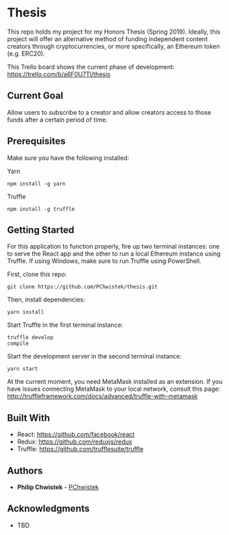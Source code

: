 # Thesis 

This repo holds my project for my Honors Thesis (Spring 2019). Ideally, this project will offer an alternative method of funding independent content creators through cryptocurrencies, or more specifically, an Ethereum token (e.g. ERC20).

This Trello board shows the current phase of development: https://trello.com/b/a6F0U7Tl/thesis

## Current Goal

Allow users to subscribe to a creator and allow creators access to those funds after a certain period of time. 

## Prerequisites

Make sure you have the following installed:

Yarn
```
npm install -g yarn
```
Truffle
```
npm install -g truffle
```

## Getting Started

For this application to function properly, fire up two terminal instances: one to serve the React app and the other to run a local Ethereum instance using Truffle. If using Windows, make sure to run Truffle using PowerShell. 

First, clone this repo:
```
git clone https://github.com/PChwistek/thesis.git
```
Then, install dependencies:
```
yarn install
```
Start Truffle in the first terminal instance:
```
truffle develop
compile
```
Start the development server in the second terminal instance:
```
yarn start
```
At the current moment, you need MetaMask installed as an extension.
If you have issues connecting MetaMask to your local network, consult this page: http://truffleframework.com/docs/advanced/truffle-with-metamask

## Built With

* React:  https://github.com/facebook/react
* Redux:  https://github.com/reduxjs/redux
* Truffle: https://github.com/trufflesuite/truffle

## Authors

* **Philip Chwistek** - [PChwistek](https://github.com/PChwistek)

## Acknowledgments

* TBD

